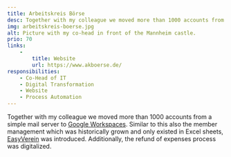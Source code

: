```yaml
---
title: Arbeitskreis Börse
desc: Together with my colleague we moved more than 1000 accounts from a simple mail server to Google Workspaces. Similar to this also the member management which was historically grown and only existed in Excel sheets, EasyVerein was introduced. Additionally, the refund of expenses process was digitalized.
img: arbeitskreis-boerse.jpg
alt: Picture with my co-head in front of the Mannheim castle.
prio: 70
links:
    -
        title: Website
        url: https://www.akboerse.de/
responsibilities:
    - Co-Head of IT
    - Digital Transformation
    - Website
    - Process Automation
---
```


Together with my colleague we moved more than 1000 accounts from a simple mail server to [Google Workspaces](https://workspace.google.com/). Similar to this also the member management which was historically grown and only existed in Excel sheets, [EasyVerein](https://easyverein.com/) was introduced. Additionally, the refund of expenses process was digitalized.
